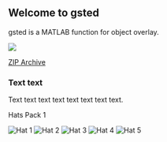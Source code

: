 ## Welcome to gsted

gsted is a MATLAB function for object overlay.

![](https://github.com/gsted/gsted/blob/master/gsted.png)

[ZIP Archive](gsted.zip)

### Text text

Text text text text text text text text.

Hats Pack 1

![Hat 1](https://github.com/gsted/gsted/blob/master/Hats/onepiece.png)
![Hat 2](https://github.com/gsted/gsted/blob/master/Hats/cowboy.png)
![Hat 3](https://github.com/gsted/gsted/blob/master/Hats/naruto.png)
![Hat 4](https://github.com/gsted/gsted/blob/master/Hats/beanie.png)
![Hat 5](https://github.com/gsted/gsted/blob/master/Hats/steve.png)



